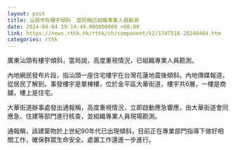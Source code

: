 ```yaml
---
layout: post
title: 汕頭市有樓宇傾斜　當局稱已組織專業人員勘測
date: 2024-04-04 19:14:49.000000000 +08:00
link: https://news.rthk.hk/rthk/ch/component/k2/1747518-20240404.htm
categories: rthk
---
```


廣東汕頭有樓宇傾斜，當局說，高度重視情況，已組織專業人員勘測。

內地網民發布片段，指汕頭一座住宅樓宇在台灣花蓮地震後傾斜。內地傳媒報道，從居民了解到，事發樓宇是單棟樓，位於金平區大華街道，樓宇共6層，一樓是商舖，樓上是住宅。

大華街道辦事處發出通報稱，高度重視情況，立即啟動應急響應，由大華街道會同應急、住建等部門進行核查，並組織專業人員現場勘測。

通報稱，該建築物於上世紀90年代已出現傾斜，目前正在專業部門指導下做好相關工作，確保群眾生命安全。處置工作還進一步進行。
